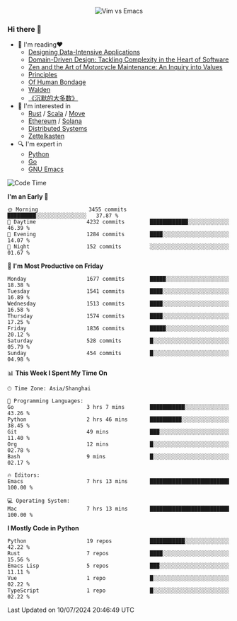 <p align="center">
    <img src="https://gist.githubusercontent.com/coldnight/e696baffb094e71c96cb302118878eae/raw/40ea5053a6f66cc65f90f437e4173497da225958/banner.gif" alt="Vim vs Emacs" />
</p>

### Hi there 👋

- 📖 I'm reading❤️
    + [Designing Data-Intensive Applications](https://www.oreilly.com/library/view/designing-data-intensive-applications/9781491903063/)
    + [Domain-Driven Design: Tackling Complexity in the Heart of Software](https://www.dddcommunity.org/book/evans_2003/)
    + [Zen and the Art of Motorcycle Maintenance: An Inquiry into Values](https://en.wikipedia.org/wiki/Zen_and_the_Art_of_Motorcycle_Maintenance)
    + [Principles](https://www.principles.com/)
    + [Of Human Bondage](https://en.wikipedia.org/wiki/Of_Human_Bondage)
    + [Walden](https://en.wikipedia.org/wiki/Walden)
    + [《沉默的大多数》](https://en.wikipedia.org/wiki/Silent_majority)
- 🌱 I'm interested in
    + [Rust](https://www.rust-lang.org/) / [Scala](https://www.scala-lang.org/) / [Move](https://github.com/move-language/move/)
    + [Ethereum](https://ethereum.org/en/) / [Solana](https://solana.com/)
	+ [Distributed Systems](https://www.linuxzen.com/notes/topics/20200320174417_%E5%88%86%E5%B8%83%E5%BC%8F/)
	+ [Zettelkasten](https://www.linuxzen.com/notes/notes/20220120080920-slip_box/)
- 🔍 I'm expert in
    + [Python](https://www.python.org/)
    + [Go](https://go.dev/)
    + [GNU Emacs](https://www.gnu.org/software/emacs/)

<!--START_SECTION:waka-->
![Code Time](http://img.shields.io/badge/Code%20Time-2%2C946%20hrs%2056%20mins-blue)

**I'm an Early 🐤** 

```text
🌞 Morning                3455 commits        █████████░░░░░░░░░░░░░░░░   37.87 % 
🌆 Daytime                4232 commits        ████████████░░░░░░░░░░░░░   46.39 % 
🌃 Evening                1284 commits        ████░░░░░░░░░░░░░░░░░░░░░   14.07 % 
🌙 Night                  152 commits         ░░░░░░░░░░░░░░░░░░░░░░░░░   01.67 % 
```
📅 **I'm Most Productive on Friday** 

```text
Monday                   1677 commits        █████░░░░░░░░░░░░░░░░░░░░   18.38 % 
Tuesday                  1541 commits        ████░░░░░░░░░░░░░░░░░░░░░   16.89 % 
Wednesday                1513 commits        ████░░░░░░░░░░░░░░░░░░░░░   16.58 % 
Thursday                 1574 commits        ████░░░░░░░░░░░░░░░░░░░░░   17.25 % 
Friday                   1836 commits        █████░░░░░░░░░░░░░░░░░░░░   20.12 % 
Saturday                 528 commits         █░░░░░░░░░░░░░░░░░░░░░░░░   05.79 % 
Sunday                   454 commits         █░░░░░░░░░░░░░░░░░░░░░░░░   04.98 % 
```


📊 **This Week I Spent My Time On** 

```text
🕑︎ Time Zone: Asia/Shanghai

💬 Programming Languages: 
Go                       3 hrs 7 mins        ███████████░░░░░░░░░░░░░░   43.26 % 
Python                   2 hrs 46 mins       ██████████░░░░░░░░░░░░░░░   38.45 % 
Git                      49 mins             ███░░░░░░░░░░░░░░░░░░░░░░   11.40 % 
Org                      12 mins             █░░░░░░░░░░░░░░░░░░░░░░░░   02.78 % 
Bash                     9 mins              █░░░░░░░░░░░░░░░░░░░░░░░░   02.17 % 

🔥 Editors: 
Emacs                    7 hrs 13 mins       █████████████████████████   100.00 % 

💻 Operating System: 
Mac                      7 hrs 13 mins       █████████████████████████   100.00 % 
```

**I Mostly Code in Python** 

```text
Python                   19 repos            ███████████░░░░░░░░░░░░░░   42.22 % 
Rust                     7 repos             ████░░░░░░░░░░░░░░░░░░░░░   15.56 % 
Emacs Lisp               5 repos             ███░░░░░░░░░░░░░░░░░░░░░░   11.11 % 
Vue                      1 repo              █░░░░░░░░░░░░░░░░░░░░░░░░   02.22 % 
TypeScript               1 repo              █░░░░░░░░░░░░░░░░░░░░░░░░   02.22 % 
```




 Last Updated on 10/07/2024 20:46:49 UTC
<!--END_SECTION:waka-->
